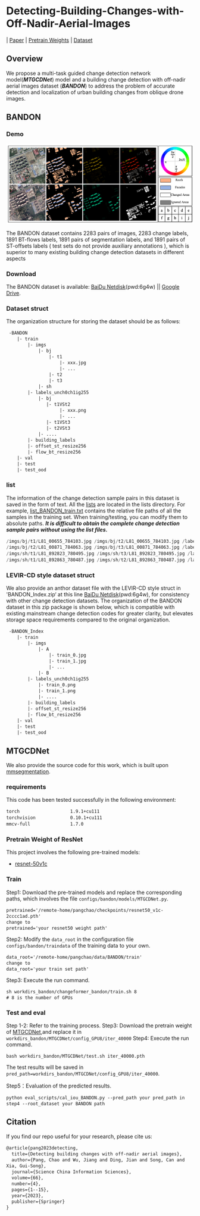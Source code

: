 # Detecting-Building-Changes-with-Off-Nadir-Aerial-Images
| [Paper](https://arxiv.org/pdf/2301.10922.pdf) | [Pretrain Weights](https://drive.google.com/file/d/17KMvDbVDa8b7mwH7JTZ0iXwurSJsOqFe/view?usp=drive_link) | [Dataset](https://drive.google.com/drive/folders/1MTwbRLw76f_hThmELkLwKpfRQbkPH28P?usp=sharing)
## Overview
We propose a multi-task guided change detection network model(***MTGCDNet***) model and a building change detection with
off-nadir aerial images dataset (***BANDON***) to address the problem of accurate detection and localization of urban building changes from oblique drone images.


## BANDON
### Demo
![](./figure/bandon_example.png)


The BANDON dataset contains 2283 pairs of images, 2283 change labels, 1891 BT-flows labels,
1891 pairs of segmentation labels, and 1891 pairs of ST-offsets labels ( test sets do not provide auxiliary annotations
), which is superior to many existing building change detection datasets in different aspects

### Download
The BANDON dataset is available: [BaiDu Netdisk](https://pan.baidu.com/s/158yJGXhMJngBIc4pBvHQVA)(pwd:6g4w) || [Google Drive](https://drive.google.com/drive/folders/1MTwbRLw76f_hThmELkLwKpfRQbkPH28P?usp=sharing). 

### Dataset struct
The organization structure for storing the dataset should be as follows:
```
 -BANDON
    |- train
        |- imgs
            |- bj
                |- t1
                    |- xxx.jpg
                    |- ...
                |- t2
                |- t3
            |- sh
        |- labels_unch0ch1ig255
            |- bj
               |- t1VSt2
                    |- xxx.png
                    |- ...
               |- t1VSt3
               |- t2VSt3 
            |- ....
        |- building_labels
        |- offset_st_resize256
        |- flow_bt_resize256
    |- val
    |- test
    |- test_ood
```
### list
The information of the change detection sample pairs in this dataset is saved in the form of text. All the [lists](lists) are located in the lists directory. For example, [list_BANDON_train.txt](./lists/list_BANDON_train.txt) contains the relative file paths of all the samples in the training set. When training/testing, you can modify them to absolute paths.
***It is difficult to obtain the complete change detection sample pairs without using the list files.***

```python
/imgs/bj/t1/L81_00655_784103.jpg /imgs/bj/t2/L81_00655_784103.jpg /labels_unch0ch1ig255/bj/t1VSt2/L81_00655_784103.png /building_labels/bj/t1/L81_00655_784103.png /building_labels/bj/t2/L81_00655_784103.png /offset_st_resize256/bj/t1/L81_00655_784103.tif /offset_st_resize256/bj/t2/L81_00655_784103.tif /flow_btv3_resize256/bj/t1VSt2/L81_00655_784103.tif
/imgs/bj/t2/L81_00871_784063.jpg /imgs/bj/t3/L81_00871_784063.jpg /labels_unch0ch1ig255/bj/t2VSt3/L81_00871_784063.png /building_labels/bj/t2/L81_00871_784063.png /building_labels/bj/t3/L81_00871_784063.png /offset_st_resize256/bj/t2/L81_00871_784063.tif /offset_st_resize256/bj/t3/L81_00871_784063.tif /flow_btv3_resize256/bj/t2VSt3/L81_00871_784063.tif
/imgs/sh/t1/L81_892823_780495.jpg /imgs/sh/t3/L81_892823_780495.jpg /labels_unch0ch1ig255/sh/t1VSt3/L81_892823_780495.png /building_labels/sh/t1/L81_892823_780495.png /building_labels/sh/t3/L81_892823_780495.png /offset_st_resize256/sh/t1/L81_892823_780495.tif /offset_st_resize256/sh/t3/L81_892823_780495.tif /flow_btv3_resize256/sh/t1VSt3/L81_892823_780495.tif
/imgs/sh/t1/L81_892863_780487.jpg /imgs/sh/t2/L81_892863_780487.jpg /labels_unch0ch1ig255/sh/t1VSt2/L81_892863_780487.png /building_labels/sh/t1/L81_892863_780487.png /building_labels/sh/t2/L81_892863_780487.png /offset_st_resize256/sh/t1/L81_892863_780487.tif /offset_st_resize256/sh/t2/L81_892863_780487.tif /flow_btv3_resize256/sh/t1VSt2/L81_892863_780487.tif
```
### LEVIR-CD style dataset struct
We also provide an anthor dataset file with the LEVIR-CD style struct in 'BANDON_Index.zip‘ at this line [BaiDu Netdisk](https://pan.baidu.com/s/158yJGXhMJngBIc4pBvHQVA)(pwd:6g4w), for consistency with other change detection datasets. The organization of the BANDON dataset in this zip package is shown below, which is compatible with existing mainstream change detection codes for greater clarity, but elevates storage space requirements compared to the original organization.

```
 -BANDON_Index
    |- train
        |- imgs
            |- A
                |- train_0.jpg
                |- train_1.jpg
                |- ...
            |- B
        |- labels_unch0ch1ig255
            |- train_0.png
            |- train_1.png
            |- ....
        |- building_labels
        |- offset_st_resize256
        |- flow_bt_resize256
    |- val
    |- test
    |- test_ood
```

## MTGCDNet
We also provide the source code for this work, which is built upon [mmsegmentation](https://github.com/open-mmlab/mmsegmentation).
### requirements
This code has been tested successfully in the following environment:
```bash
torch                   1.9.1+cu111
torchvision             0.10.1+cu111
mmcv-full               1.7.0 
```

### Pretrain Weight of ResNet
This project involves the following pre-trained models:
* [resnet-50v1c](https://download.openmmlab.com/pretrain/third_party/resnet50_v1c-2cccc1ad.pth)

[//]: # (* [segformer for changefromer]&#40;https://drive.google.com/file/d/1sSOqghd-1xTxyIJfzP2Tf08jx9a9ezRS/view?usp=sharing&#41; / down and revised the wieghts in [changeformer]&#40;&#41; project.)

### Train 
Step1: Download the pre-trained models and replace the corresponding paths, which involves the file `configs/bandon/models/MTGCDNet.py`.
```
pretrained='/remote-home/pangchao/checkpoints/resnet50_v1c-2cccc1ad.pth'
change to 
pretrained='your resnet50 weight path'
```
Step2: Modify the `data_root` in the configuration file `configs/bandon/traindata` of the training data to your own.
```
data_root='/remote-home/pangchao/data/BANDON/train'
change to      
data_root='your train set path'  
```
Step3: Execute the run command.

```
sh workdirs_bandon/changeformer_bandon/train.sh 8 
# 8 is the number of GPUs
```
### Test and eval
Step 1-2: Refer to the training process.
Step3: Download the pretrain weight of [MTGCDNet](https://drive.google.com/file/d/17KMvDbVDa8b7mwH7JTZ0iXwurSJsOqFe/view?usp=drive_link),and replace it in `workdirs_bandon/MTGCDNet/config_GPU8/iter_40000`
Step4: Execute the run command.

```
bash workdirs_bandon/MTGCDNet/test.sh iter_40000.pth
```
The test results will be saved in `pred_path=workdirs_bandon/MTGCDNet/config_GPU8/iter_40000`.


Step5：Evaluation of the predicted results.

```
python eval_scripts/cal_iou_BANDON.py --pred_path your pred_path in step4 --root_dataset your BANDON path
```

## Citation
If you find our repo useful for your research, please cite us:
```
@article{pang2023detecting,
  title={Detecting building changes with off-nadir aerial images},
  author={Pang, Chao and Wu, Jiang and Ding, Jian and Song, Can and Xia, Gui-Song},
  journal={Science China Information Sciences},
  volume={66},
  number={4},
  pages={1--15},
  year={2023},
  publisher={Springer}
}
```







